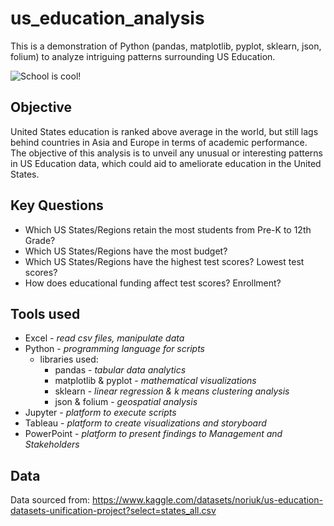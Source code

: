 # us_education_analysis
This is a demonstration of Python (pandas, matplotlib, pyplot, sklearn, json, folium) to analyze intriguing patterns surrounding US Education.

![School is cool!](https://www.acs.org/content/acs/en/education/policies/middle-and-high-school-chemistry/classroom/_jcr_content/bottomContent/columnsbootstrap/column1/image.scale.medium.jpg/1574355187340.jpg)

## Objective
United States education is ranked above average in the world, but still lags behind countries in Asia and Europe in terms of academic performance.  The objective of this analysis is to unveil any unusual or interesting patterns in US Education data, which could aid to ameliorate education in the United States.

## Key Questions
- Which US States/Regions retain the most students from Pre-K to 12th Grade?
- Which US States/Regions have the most budget? 
- Which US States/Regions have the highest test scores? Lowest test scores?
- How does educational funding affect test scores? Enrollment?

## Tools used
- Excel - _read csv files, manipulate data_
- Python - _programming language for scripts_
     - libraries used:
         - pandas - _tabular data analytics_
         - matplotlib & pyplot - _mathematical visualizations_
         - sklearn - _linear regression & k means clustering analysis_
         - json & folium - _geospatial analysis_
- Jupyter - _platform to execute scripts_
- Tableau - _platform to create visualizations and storyboard_
- PowerPoint - _platform to present findings to Management and Stakeholders_

## Data 
Data sourced from: https://www.kaggle.com/datasets/noriuk/us-education-datasets-unification-project?select=states_all.csv 
